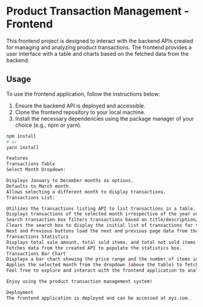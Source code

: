 # Product Transaction Management - Frontend

This frontend project is designed to interact with the backend APIs created for managing and analyzing product transactions. The frontend provides a user interface with a table and charts based on the fetched data from the backend.

## Usage

To use the frontend application, follow the instructions below:

1. Ensure the backend API is deployed and accessible.
2. Clone the frontend repository to your local machine.
3. Install the necessary dependencies using the package manager of your choice (e.g., npm or yarn).

```bash
npm install
# or
yarn install

Features
Transactions Table
Select Month Dropdown:

Displays January to December months as options.
Defaults to March month.
Allows selecting a different month to display transactions.
Transactions List:

Utilizes the transactions listing API to list transactions in a table.
Displays transactions of the selected month irrespective of the year using the API.
Search transaction box filters transactions based on title/description/price using the API.
Clears the search box to display the initial list of transactions for the selected month using the API.
Next and Previous buttons load the next and previous page data from the API.
Transactions Statistics
Displays total sale amount, total sold items, and total not sold items for the selected month.
Fetches data from the created API to populate the statistics box.
Transactions Bar Chart
Displays a bar chart showing the price range and the number of items in that range for the selected month.
Applies the selected month from the dropdown (above the table) to fetch data from the API.
Feel free to explore and interact with the frontend application to analyze product transactions. If you have any questions or issues, please refer to the documentation or contact the project maintainers.

Enjoy using the product transaction management system!

Deployment
The frontend application is deployed and can be accessed at xyz.com.
